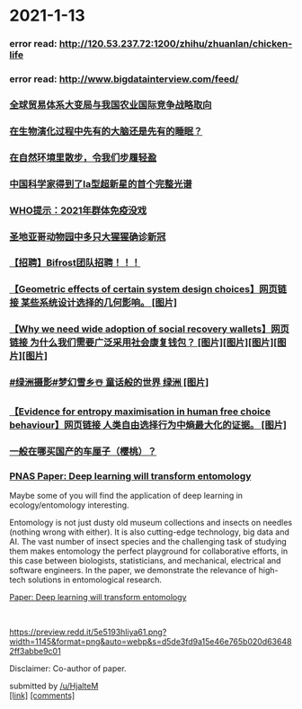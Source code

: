 
# 2021-1-13

### error read: http://120.53.237.72:1200/zhihu/zhuanlan/chicken-life

### error read: http://www.bigdatainterview.com/feed/

### [全球贸易体系大变局与我国农业国际竞争战略取向](http://www.jintiankansha.me/t/24QmRHbURv)

### [在生物演化过程中先有的大脑还是先有的睡眠？](http://jandan.net/p/108337)

### [在自然环境里散步，令我们步履轻盈](http://jandan.net/p/108321)

### [中国科学家得到了Ia型超新星的首个完整光谱](http://jandan.net/p/108329)

### [WHO提示：2021年群体免疫没戏](http://jandan.net/p/108336)

### [圣地亚哥动物园中多只大猩猩确诊新冠](http://jandan.net/p/108334)

### [【招聘】Bifrost团队招聘！！！](https://rustcc.cn/article?id=94dc3fae-2bbc-4328-8646-37fc0211027d)

### [【Geometric effects of certain system design choices】网页链接 某些系统设计选择的几何影响。 [图片]](https://weibo.com/1715118170/JCTO5o0li)

### [【Why we need wide adoption of social recovery wallets】网页链接 为什么我们需要广泛采用社会康复钱包？ [图片][图片][图片][图片][图片]](https://weibo.com/1715118170/JCTBJcx6F)

### [#绿洲摄影#梦幻雪乡☃️ 童话般的世界 绿洲 [图片]](https://weibo.com/1715118170/JCTrnDl5e)

### [【Evidence for entropy maximisation in human free choice behaviour】网页链接 人类自由选择行为中熵最大化的证据。 [图片]](https://weibo.com/1715118170/JCTpQuu8b)

### [一般在哪买国产的车厘子（樱桃）？](https://www.v2ex.com/t/744108)

### [PNAS Paper: Deep learning will transform entomology](https://www.reddit.com/r/DeepLearningPapers/comments/kvzain/pnas_paper_deep_learning_will_transform_entomology/)

 <!-- SC_OFF --><div class="md"><p>Maybe some of you will find the application of deep learning in ecology/entomology interesting.</p> <p>Entomology is not just dusty old museum collections and insects on needles (nothing wrong with either). It is also cutting-edge technology, big data and AI. The vast number of insect species and the challenging task of studying them makes entomology the perfect playground for collaborative efforts, in this case between biologists, statisticians, and mechanical, electrical and software engineers. In the paper, we demonstrate the relevance of high-tech solutions in entomological research.</p> <p><a href="https://www.pnas.org/content/118/2/e2002545117">Paper: Deep learning will transform entomology</a></p> <p>&#x200b;</p> <p><a href="https://preview.redd.it/5e5193hliya61.png?width=1145&amp;format=png&amp;auto=webp&amp;s=d5de3fd9a15e46e765b020d636482ff3abbe9c01">https://preview.redd.it/5e5193hliya61.png?width=1145&amp;format=png&amp;auto=webp&amp;s=d5de3fd9a15e46e765b020d636482ff3abbe9c01</a></p> <p>Disclaimer: Co-author of paper.</p> </div><!-- SC_ON --> &#32; submitted by &#32; <a href="https://www.reddit.com/user/HjalteM"> /u/HjalteM </a> <br /> <span><a href="https://www.reddit.com/r/DeepLearningPapers/comments/kvzain/pnas_paper_deep_learning_will_transform_entomology/">[link]</a></span> &#32; <span><a href="https://www.reddit.com/r/DeepLearningPapers/comments/kvzain/pnas_paper_deep_learning_will_transform_entomology/">[comments]</a></span>